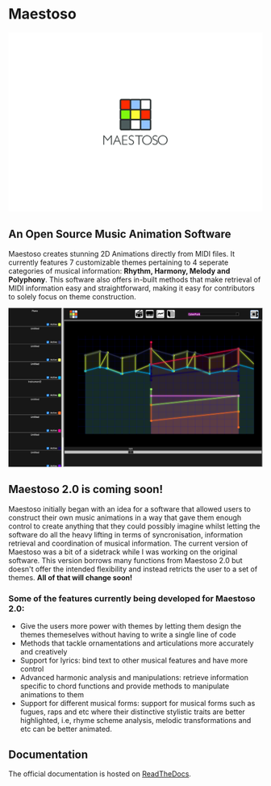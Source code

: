 # Maestoso

<p align="left">
   <img src="logo.png" width="600" alt="Maestoso Logo">
  </a>
</p>

## An Open Source Music Animation Software

Maestoso creates stunning 2D Animations directly from MIDI files. It currently features 7 customizable themes pertaining to 4 seperate categories of musical information: **Rhythm, Harmony, Melody and Polyphony**. This software also offers in-built methods that make retrieval of MIDI information easy and straightforward, making it easy for contributors to solely focus on theme construction. 

<p align="center">
   <img src="GUI-demo.png" width="600" alt="Maestoso Logo">
  </a>
</p>



## Maestoso 2.0 is coming soon! 

Maestoso initially began with an idea for a software that allowed users to construct their own music animations in a way that gave them enough control to create anything that they could possibly imagine whilst letting the software do all the heavy lifting in terms of syncronisation, information retrieval and coordination of musical information. The current version of Maestoso was a bit of a sidetrack while I was working on the original software. This version borrows many functions from Maestoso 2.0 but doesn't offer the intended flexibility and instead retricts the user to a set of themes. **All of that will change soon!** 

### Some of the features currently being developed for Maestoso 2.0: 
- Give the users more power with themes by letting them design the themes themeselves without having to write a single line of code 
- Methods that tackle ornamentations and articulations more accurately and creatively 
- Support for lyrics: bind text to other musical features and have more control 
- Advanced harmonic analysis and manipulations: retrieve information specific to chord functions and provide methods to manipulate animations to them 
- Support for different musical forms: support for musical forms such as fugues, raps and etc where their distinctive stylistic traits are better highlighted, i.e, rhyme scheme analysis, melodic transformations and etc can be better animated. 


## Documentation 
The official documentation is hosted on [ReadTheDocs](https://github.com).
